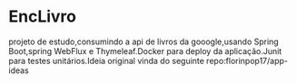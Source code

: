 # EncLivro
projeto de estudo,consumindo a api de livros da gooogle,usando Spring Boot,spring WebFlux e Thymeleaf.Docker para deploy da aplicação.Junit para testes unitários.Ideia original vinda do seguinte repo:florinpop17/app-ideas
